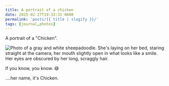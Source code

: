 ```yaml
---
title: A portrait of a chicken
date: 2025-02-27T19:33:31-0600
permalink: 'posts/{{ title | slugify }}/'
tags: [journal,photos]
---
```

A portrait of a "Chicken".

![Photo of a gray and white sheepadoodle. She's laying on her bed, staring straight at the camera, her mouth slightly open in what looks like a smile. 
Her eyes are obscured by her long, scraggly hair.](https://cdn.some.pics/swrogers/67c1118aa7937.jpg)

If you know, you know. 😅

....her name, it's Chicken.
